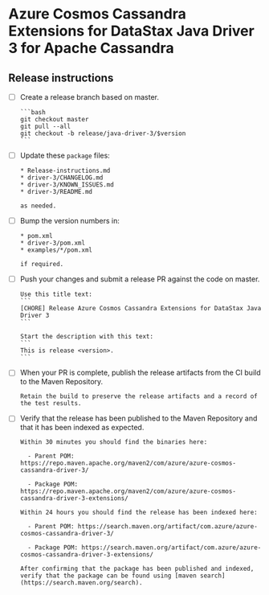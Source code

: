 # Azure Cosmos Cassandra Extensions for DataStax Java Driver 3 for Apache Cassandra
## Release instructions

- [ ] Create a release branch based on master.
  
      ```bash
      git checkout master
      git pull --all
      git checkout -b release/java-driver-3/$version
      ```

- [ ] Update these `package` files:

      * Release-instructions.md
      * driver-3/CHANGELOG.md
      * driver-3/KNOWN_ISSUES.md
      * driver-3/README.md

      as needed.

- [ ] Bump the version numbers in:

      * pom.xml
      * driver-3/pom.xml
      * examples/*/pom.xml

      if required.
      
- [ ] Push your changes and submit a release PR against the code on master.

      Use this title text:
      ```
      [CHORE] Release Azure Cosmos Cassandra Extensions for DataStax Java Driver 3
      ```

      Start the description with this text:
      ```
      This is release <version>.
      ```

- [ ] When your PR is complete, publish the release artifacts from the CI build to the Maven Repository.

      Retain the build to preserve the release artifacts and a record of the test results.

- [ ] Verify that the release has been published to the Maven Repository and that it has been indexed as expected.

      Within 30 minutes you should find the binaries here:

        - Parent POM: https://repo.maven.apache.org/maven2/com/azure/azure-cosmos-cassandra-driver-3/

        - Package POM: https://repo.maven.apache.org/maven2/com/azure/azure-cosmos-cassandra-driver-3-extensions/

      Within 24 hours you should find the release has been indexed here: 
      
        - Parent POM: https://search.maven.org/artifact/com.azure/azure-cosmos-cassandra-driver-3/
  
        - Package POM: https://search.maven.org/artifact/com.azure/azure-cosmos-cassandra-driver-3-extensions/

      After confirming that the package has been published and indexed, verify that the package can be found using [maven search](https://search.maven.org/search).
